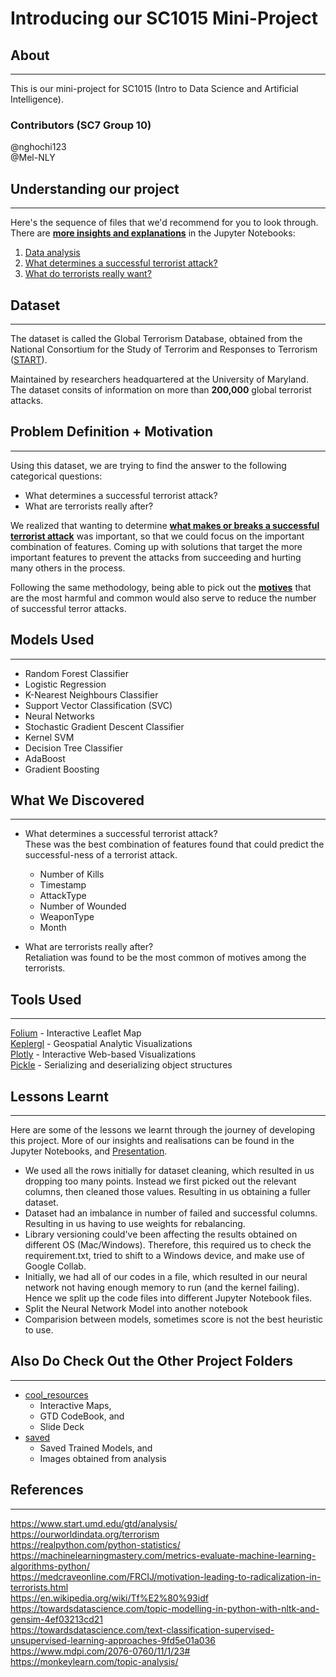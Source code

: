 # Introducing our SC1015 Mini-Project

## About
---
This is our mini-project for SC1015 (Intro to Data Science and Artificial Intelligence).

### Contributors (SC7 Group 10)
@nghochi123<br>
@Mel-NLY

## Understanding our project
---
Here's the sequence of files that we'd recommend for you to look through. There are <u><b>more insights and explanations</u></b> in the Jupyter Notebooks:<br>
1. [Data analysis](Data_analysis.ipynb)
2. [What determines a successful terrorist attack?](What_determines_a_successful_terrorist_attack_.ipynb)
3. [What do terrorists really want?](What_do_terrorists_really_want_.ipynb)

## Dataset
---
The dataset is called the Global Terrorism Database, obtained from the National Consortium for the Study of Terrorim and Responses to Terrorism ([START](https://www.start.umd.edu/gtd/)).

Maintained by researchers headquartered at the University of Maryland. The dataset consits of information on more than <b>200,000</b> global terrorist attacks.

## Problem Definition + Motivation
---
Using this dataset, we are trying to find the answer to the following categorical questions:
- What determines a successful terrorist attack?
- What are terrorists really after?

We realized that wanting to determine <u><b>what makes or breaks a successful terrorist attack</b></u> was important, so that we could focus on the important combination of features. Coming up with solutions that target the more important features to prevent the attacks from succeeding and hurting many others in the process.

Following the same methodology, being able to pick out the <u><b>motives</b></u> that are the most harmful and common would also serve to reduce the number of successful terror attacks.


## Models Used
---
- Random Forest Classifier<br>
- Logistic Regression<br>
- K-Nearest Neighbours Classifier<br>
- Support Vector Classification (SVC)<br>
- Neural Networks<br>
- Stochastic Gradient Descent Classifier<br>
- Kernel SVM<br>
- Decision Tree Classifier<br>
- AdaBoost<br>
- Gradient Boosting<br>

## What We Discovered
---
- What determines a successful terrorist attack?<br>
These was the best combination of features found that could predict the successful-ness of a terrorist attack.
    - Number of Kills
    - Timestamp
    - AttackType
    - Number of Wounded
    - WeaponType
    - Month<br>

- What are terrorists really after?<br>
Retaliation was found to be the most common of motives among the terrorists.



## Tools Used
---
[Folium](https://python-visualization.github.io/folium/) - Interactive Leaflet Map<br>
[Keplergl](https://kepler.gl/) - Geospatial Analytic Visualizations<br>
[Plotly](https://plotly.com/) - Interactive Web-based Visualizations<br>
[Pickle](https://docs.python.org/3/library/pickle.html) - Serializing and deserializing object structures

## Lessons Learnt
---
Here are some of the lessons we learnt through the journey of developing this project. More of our insights and realisations can be found in the Jupyter Notebooks, and [Presentation](https://youtu.be/VyX37jRYkuI).
- We used all the rows initially for dataset cleaning, which resulted in us dropping too many points. Instead we first picked out the relevant columns, then cleaned those values. Resulting in us obtaining a fuller dataset.
- Dataset had an imbalance in number of failed and successful columns. Resulting in us having to use weights for rebalancing.
- Library versioning could've been affecting the results obtained on different OS (Mac/Windows). Therefore, this required us to check the requirement.txt, tried to shift to a Windows device, and make use of Google Collab.
- Initially, we had all of our codes in a file, which resulted in our neural network not having enough memory to run (and the kernel failing). Hence we split up the code files into different Jupyter Notebook files.
- Split the Neural Network Model into another notebook
- Comparision between models, sometimes score is not the best heuristic to use.

## Also Do Check Out the Other Project Folders
---
- [cool_resources](cool_resources)
    - Interactive Maps,
    - GTD CodeBook, and
    - Slide Deck
- [saved](saved)
    - Saved Trained Models, and
    - Images obtained from analysis

## References
---
https://www.start.umd.edu/gtd/analysis/<br>
https://ourworldindata.org/terrorism <br>
https://realpython.com/python-statistics/<br>
https://machinelearningmastery.com/metrics-evaluate-machine-learning-algorithms-python/</br>
https://medcraveonline.com/FRCIJ/motivation-leading-to-radicalization-in-terrorists.html<br>
https://en.wikipedia.org/wiki/Tf%E2%80%93idf<br>
https://towardsdatascience.com/topic-modelling-in-python-with-nltk-and-gensim-4ef03213cd21<br>
https://towardsdatascience.com/text-classification-supervised-unsupervised-learning-approaches-9fd5e01a036<br>
https://www.mdpi.com/2076-0760/11/1/23#<br>
https://monkeylearn.com/topic-analysis/<br>

